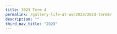 ```yaml
---
title: 2023 Term 4
permalink: /gallery-life-at-wv/2023/2023-term4/
description: ""
third_nav_title: "2023"
---
```

